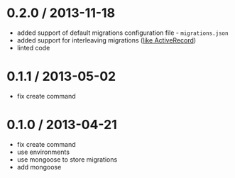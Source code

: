 0.2.0 / 2013-11-18
==================

  * added support of default migrations configuration file - `migrations.json`
  * added support for interleaving migrations ([like ActiveRecord](http://api.rubyonrails.org/classes/ActiveRecord/Migration.html#label-About+the+schema_migrations+table))
  * linted code

0.1.1 / 2013-05-02
==================

  * fix create command


0.1.0 / 2013-04-21
==================

  * fix create command
  * use environments
  * use mongoose to store migrations
  * add mongoose
